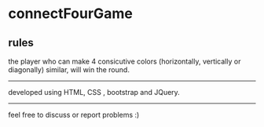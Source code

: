 # connectFourGame

## rules

the player who can make 4 consicutive colors (horizontally, vertically or diagonally) similar, will win the round.


------
developed using HTML, CSS , bootstrap and  JQuery.


--------
feel free to discuss or report problems :)
